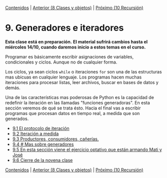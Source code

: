 [Contenidos](../Contenidos.md) \| [Anterior (8 Clases y objetos)](../08_Clases_y_Objetos/00_Resumen.md) \| [Próximo (10 Recursión)](../10_Recursion/00_Resumen.md)

# 9. Generadores e iteradores
**Esta clase está en preparación.**
**El material sufrirá cambios hasta el miércoles 14/10, cuando daremos inicio a estos temas en el curso.**

Programar es básicamente escribir asignaciones de variables, condicionales y ciclos. Aunque no de cualquier forma.

Los ciclos, ya sean ciclos `while` o iteraciones `for` son una de las estructuras mas ubicuas en cualquier lenguaje. Los programas hacen muchas iteraciones para procesar listas, leer archivos, buscar en bases de datos y demás. 

Una de las características mas poderosas de Python es la capacidad de redefinir la iteración en las llamadas "funciones generadoras". En esta sección veremos de qué se trata ésto. Hacia el final vas a escribir programas que procesan datos en tiempo real, a medida que son generados. 


* [9.1 El protocolo de iteración](01_protocolo_Iteracion.md)
* [9.2 Iteración a medida](02_iteracion_a_medida.md)
* [9.3 Productores, consumidores, cañerías.](03_Producers_consumers.md)
* [9.4 # Mas sobre generadores](04_Mas_generadores.md)
* [9.5 En esta sección viene el ejercicio optativo que están armando Mati y José](05_Simulacion.md)
* [9.6 Cierre de la novena clase](06_Cierre.md)


[Contenidos](../Contenidos.md) \| [Anterior (8 Clases y objetos)](../08_Clases_y_Objetos/00_Resumen.md) \| [Próximo (10 Recursión)](../10_Recursion/00_Resumen.md)
